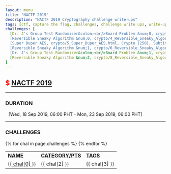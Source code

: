 ```yaml
---
layout: menu
title: "NACTF 2019"
description: "NACTF 2019 Cryptography challenge write-ups"
tags: [ctf, capture the flag, challenges, challenge write ups, write-ups, writeups, write-up, writeup, nactf, solutions, 2019]
challenges: [
  [Dr. J's Group Test Randomizer&colon;<br/>Board Problem &num;0, crypto/3_Group_Test_Randomizer_0.html, Crypto (100), Middle Square], 
  [Reversible Sneaky Algorithm &num;0, crypto/4_Reversible_Sneaky_Algorithm_0.html, Crypto (125), RSA], 
  [Super Duper AES, crypto/5_Super_Duper_AES.html, Crypto (250), Subtitution-Permutation], 
  [Reversible Sneaky Algorithm &num;1, crypto/6_Reversible_Sneaky_Algorithm_1.html, Crypto (275), RSA], 
  [Dr. J's Group Test Randomizer&colon;<br/>Board Problem &num;1, crypto/7_Group_Test_Randomizer_1.html, Crypto (300), Middle Square], 
  [Reversible Sneaky Algorithm &num;2, crypto/8_Reversible_Sneaky_Algorithm_2.html, Crypto (350), RSA]
]
---
```


## <span style="color:red">$ [NACTF 2019](https://www.nactf.com/)</span>

---

### DURATION
<div style="margin-left:10px">[<span>Wed, 18 Sep 2019, 06:00 PHT</span> - <span>Mon, 23 Sep 2019, 06:00 PHT</span>]</div>

---

### CHALLENGES

<div style="overflow-x:auto">
 <table>
   <tr>
     <td><strong style="text-decoration:underline">NAME</strong></td>
     <td><strong style="text-decoration:underline">CATEGORY/PTS</strong></td>
     <td><strong style="text-decoration:underline">TAGS</strong></td>
   </tr>
   {% for chal in page.challenges %}
   <tr>
     <td><a href="./2019_NACTF/{{ chal[1] }}">{{ chal[0] }}</a></td>
     <td>{{ chal[2] }}</td>
     <td>{{ chal[3] }}</td>
   </tr>
   {% endfor %}
 </table>
</div>
